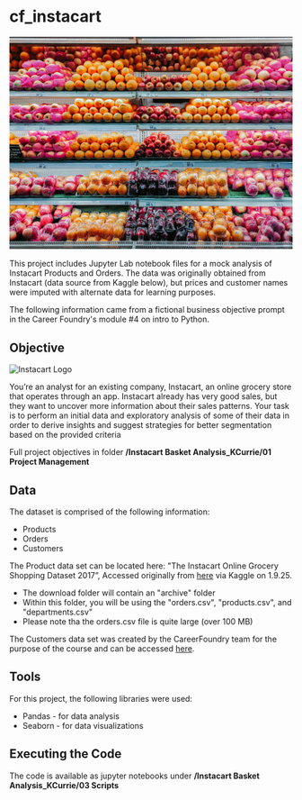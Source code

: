 # cf_instacart
![Produce section of grocery store](assets/ic_groceries.jpg)

This project includes Jupyter Lab notebook files for a mock analysis of Instacart Products and Orders. The data was originally obtained from Instacart (data source from Kaggle below), but prices and customer names were imputed with alternate data for learning purposes.

The following information came from a fictional business objective prompt in the Career Foundry's module #4 on intro to Python. 



## Objective

![Instacart Logo](https://www.instacart.com/assets/beetstrap/brand/2022/instacart-logo-color-6678cb82d531f8910d5ba270a11a7e9b56fc261371bda42ea7a5abeff3492e1c.svg)


You’re an analyst for an existing company, Instacart, an online grocery store
that operates through an app. Instacart already has very good sales, but they
want to uncover more information about their sales patterns. Your task is to
perform an initial data and exploratory analysis of some of their data in order
to derive insights and suggest strategies for better segmentation based on
the provided criteria

Full project objectives in folder **/Instacart Basket Analysis_KCurrie/01 Project Management**

## Data
The dataset is comprised of the following information:

  - Products
  - Orders
  - Customers

The Product data set can be located here: "The Instacart Online Grocery Shopping Dataset 2017”, Accessed originally from [here](https://www.kaggle.com/datasets/psparks/instacart-market-basket-analysis?resource=download) via Kaggle on 1.9.25.
 - The download folder will contain an "archive" folder
 - Within this folder, you will be using the "orders.csv", "products.csv", and "departments.csv"
 - Please note tha the orders.csv file is quite large (over 100 MB)

The Customers data set was created by the CareerFoundry team for the purpose of the course and can be accessed [here](assets/customers.zip).


## Tools

For this project, the following libraries were used:

- Pandas - for data analysis
- Seaborn - for data visualizations

## Executing the Code
The code is available as jupyter notebooks under **/Instacart Basket Analysis_KCurrie/03 Scripts**


